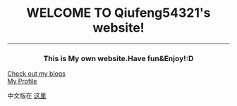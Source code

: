 # <center>WELCOME TO Qiufeng54321's website!</center>
  
--------  
### <center>This is My own website.Have fun&Enjoy!:D</center>  
[Check out my blogs](https://qiufeng54321.github.io/posts/Main)  
[My Profile](https://qiufeng54321.github.io/Profile)
  
中文版在 [这里](README-zh.md)

